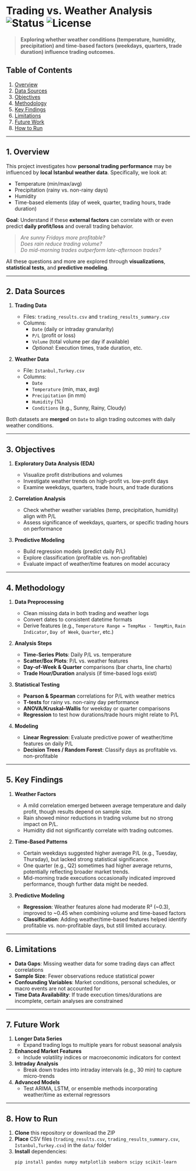 # Trading vs. Weather Analysis &emsp;![Status](https://img.shields.io/badge/Status-Exploratory-blue) ![License](https://img.shields.io/badge/License-MIT-green)

> **Exploring whether weather conditions (temperature, humidity, precipitation) and time-based factors (weekdays, quarters, trade duration) influence trading outcomes.**

## Table of Contents
1. [Overview](#overview)  
2. [Data Sources](#data-sources)  
3. [Objectives](#objectives)  
4. [Methodology](#methodology)  
5. [Key Findings](#key-findings)  
6. [Limitations](#limitations)  
7. [Future Work](#future-work)  
8. [How to Run](#how-to-run)

---

<a name="overview"></a>
## 1. Overview

This project investigates how **personal trading performance** may be influenced by **local Istanbul weather data**. Specifically, we look at:

- Temperature (min/max/avg)  
- Precipitation (rainy vs. non-rainy days)  
- Humidity  
- Time-based elements (day of week, quarter, trading hours, trade duration)

**Goal**: Understand if these **external factors** can correlate with or even predict **daily profit/loss** and overall trading behavior.

> *Are sunny Fridays more profitable?*  
> *Does rain reduce trading volume?*  
> *Do mid-morning trades outperform late-afternoon trades?*

All these questions and more are explored through **visualizations**, **statistical tests**, and **predictive modeling**.

---

<a name="data-sources"></a>
## 2. Data Sources

1. **Trading Data**  
   - Files: `trading_results.csv` and `trading_results_summary.csv`  
   - Columns:  
     - `Date` (daily or intraday granularity)  
     - `P/L` (profit or loss)  
     - `Volume` (total volume per day if available)  
     - *Optional*: Execution times, trade duration, etc.

2. **Weather Data**  
   - File: `Istanbul,Turkey.csv`  
   - Columns:  
     - `Date`  
     - `Temperature` (min, max, avg)  
     - `Precipitation` (in mm)  
     - `Humidity` (%)  
     - `Conditions` (e.g., Sunny, Rainy, Cloudy)

Both datasets are **merged** on `Date` to align trading outcomes with daily weather conditions.

---

<a name="objectives"></a>
## 3. Objectives

1. **Exploratory Data Analysis (EDA)**  
   - Visualize profit distributions and volumes  
   - Investigate weather trends on high-profit vs. low-profit days  
   - Examine weekdays, quarters, trade hours, and trade durations

2. **Correlation Analysis**  
   - Check whether weather variables (temp, precipitation, humidity) align with P/L  
   - Assess significance of weekdays, quarters, or specific trading hours on performance

3. **Predictive Modeling**  
   - Build regression models (predict daily P/L)  
   - Explore classification (profitable vs. non-profitable)  
   - Evaluate impact of weather/time features on model accuracy

---

<a name="methodology"></a>
## 4. Methodology

1. **Data Preprocessing**  
   - Clean missing data in both trading and weather logs  
   - Convert dates to consistent datetime formats  
   - Derive features (e.g., `Temperature Range = TempMax - TempMin`, `Rain Indicator`, `Day of Week`, `Quarter`, etc.)

2. **Analysis Steps**  
   - **Time-Series Plots**: Daily P/L vs. temperature  
   - **Scatter/Box Plots**: P/L vs. weather features  
   - **Day-of-Week & Quarter** comparisons (bar charts, line charts)  
   - **Trade Hour/Duration** analysis (if time-based logs exist)

3. **Statistical Testing**  
   - **Pearson & Spearman** correlations for P/L with weather metrics  
   - **T-tests** for rainy vs. non-rainy day performance  
   - **ANOVA/Kruskal–Wallis** for weekday or quarter comparisons  
   - **Regression** to test how durations/trade hours might relate to P/L

4. **Modeling**  
   - **Linear Regression**: Evaluate predictive power of weather/time features on daily P/L  
   - **Decision Trees / Random Forest**: Classify days as profitable vs. non-profitable

---

<a name="key-findings"></a>
## 5. Key Findings

1. **Weather Factors**  
   - A mild correlation emerged between average temperature and daily profit, though results depend on sample size.  
   - Rain showed minor reductions in trading volume but no strong impact on P/L.  
   - Humidity did not significantly correlate with trading outcomes.

2. **Time-Based Patterns**  
   - Certain weekdays suggested higher average P/L (e.g., Tuesday, Thursday), but lacked strong statistical significance.  
   - One quarter (e.g., Q2) sometimes had higher average returns, potentially reflecting broader market trends.  
   - Mid-morning trade executions occasionally indicated improved performance, though further data might be needed.

3. **Predictive Modeling**  
   - **Regression**: Weather features alone had moderate R² (~0.3), improved to ~0.45 when combining volume and time-based factors  
   - **Classification**: Adding weather/time-based features helped identify profitable vs. non-profitable days, but still limited accuracy.

---

<a name="limitations"></a>
## 6. Limitations

- **Data Gaps**: Missing weather data for some trading days can affect correlations  
- **Sample Size**: Fewer observations reduce statistical power  
- **Confounding Variables**: Market conditions, personal schedules, or macro events are not accounted for  
- **Time Data Availability**: If trade execution times/durations are incomplete, certain analyses are constrained  

---

<a name="future-work"></a>
## 7. Future Work

1. **Longer Data Series**  
   - Expand trading logs to multiple years for robust seasonal analysis  
2. **Enhanced Market Features**  
   - Include volatility indices or macroeconomic indicators for context  
3. **Intraday Analysis**  
   - Break down trades into intraday intervals (e.g., 30 min) to capture micro-trends  
4. **Advanced Models**  
   - Test ARIMA, LSTM, or ensemble methods incorporating weather/time as external regressors

---

<a name="how-to-run"></a>
## 8. How to Run

1. **Clone** this repository or download the ZIP  
2. **Place** CSV files (`trading_results.csv`, `trading_results_summary.csv`, `Istanbul,Turkey.csv`) in the `data/` folder  
3. **Install** dependencies:
   ```bash
   pip install pandas numpy matplotlib seaborn scipy scikit-learn
